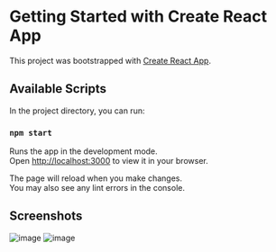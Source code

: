 # Getting Started with Create React App

This project was bootstrapped with [Create React App](https://github.com/facebook/create-react-app).

## Available Scripts

In the project directory, you can run:

### `npm start`

Runs the app in the development mode.\
Open [http://localhost:3000](http://localhost:3000) to view it in your browser.

The page will reload when you make changes.\
You may also see any lint errors in the console.

## Screenshots

![image](https://github.com/user-attachments/assets/2959db6b-98ac-417e-b11d-8ac87e8e8180)
![image](https://github.com/user-attachments/assets/4bb01fb4-fde2-423c-882b-51f06e65161c)

